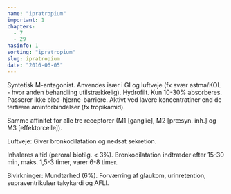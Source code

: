 ```yaml
---
name: "ipratropium"
important: 1
chapters:
  - 7
  - 29
hasinfo: 1
sorting: "ipratropium"
slug: ipratropium
date: "2016-06-05"
---
```


Syntetisk M-antagonist. Anvendes især i GI og luftveje (fx svær astma/KOL - hvor
anden behandling utilstrækkelig). Hydrofilt. Kun 10-30% absorberes. Passerer
ikke blod-hjerne-barriere. Aktivt ved lavere koncentratiner end de tertiære
aminforbindelser (fx tropikamid).

Samme affinitet for alle tre receptorer (M1 [ganglie], M2 [præsyn. inh.] og M3
[effektorcelle]).

Luftveje: Giver bronkodilatation og nedsat sekretion.

Inhaleres altid (peroral biotilg. < 3%). Bronkodilatation indtræder efter 15-30
min, maks. 1,5-3 timer, varer 6-8 timer.

Bivirkninger: Mundtørhed (6%). Forværring af glaukom, urinretention,
supraventrikulær takykardi og AFLI.
